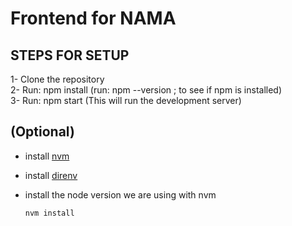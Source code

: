 # Frontend for NAMA

## STEPS FOR SETUP

1- Clone the repository\
2- Run: npm install (run: npm --version ; to see if npm is installed)\
3- Run: npm start (This will run the development server)

## (Optional)
- install [nvm](https://github.com/nvm-sh/nvm) 
- install [direnv](https://direnv.net/)
- install the node version we are using with nvm

      nvm install 
